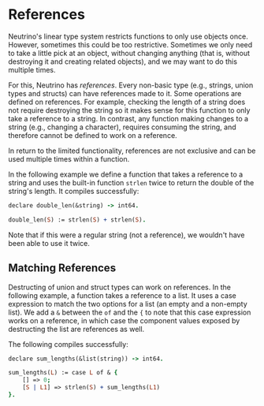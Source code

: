 # References

Neutrino's linear type system restricts functions to only use objects once. However, sometimes this could be too restrictive. Sometimes we only need to take a little pick at an object, without changing anything (that is, without destroying it and creating related objects), and we may want to do this multiple times.

For this, Neutrino has _references_. Every non-basic type (e.g., strings, union types and structs) can have references made to it. Some operations are defined on references. For example, checking the length of a string does not require destroying the string so it makes sense for this function to only take a reference to a string. In contrast, any function making changes to a string (e.g., changing a character), requires consuming the string, and therefore cannot be defined to work on a reference.

In return to the limited functionality, references are not exclusive and can be used multiple times within a function.

In the following example we define a function that takes a reference to a string and uses the built-in function `strlen` twice to return the double of the string's length. It compiles successfully:

```prolog
declare double_len(&string) -> int64.

double_len(S) := strlen(S) + strlen(S).
```

Note that if this were a regular string (not a reference), we wouldn't have been able to use it twice.

## Matching References

Destructing of union and struct types can work on references. In the following example, a function takes a reference to a list. It uses a case expression to match the two options for a list (an empty and a non-empty list). We add a `&` between the `of` and the `{` to note that this case expression works on a reference, in which case the component values exposed by destructing the list are references as well.

The following compiles successfully:

```prolog
declare sum_lengths(&list(string)) -> int64.

sum_lengths(L) := case L of & {
    [] => 0;
    [S | L1] => strlen(S) + sum_lengths(L1)
}.
```

